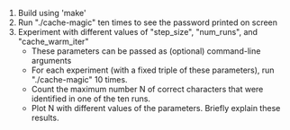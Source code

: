 1. Build using 'make'
2. Run "./cache-magic" ten times to see the password printed on screen
3. Experiment with different values of "step\_size", "num\_runs", and "cache\_warm\_iter"
   - These parameters can be passed as (optional) command-line arguments
   - For each experiment (with a fixed triple of these parameters), run "./cache-magic" 10 times.
   - Count the maximum number N of correct characters that were identified in one of the ten runs.
   - Plot N with different values of the parameters.  Briefly explain these results.
